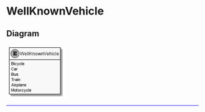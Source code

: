 ﻿# WellKnownVehicle

## Diagram

![WellKnownVehicle.png](./WellKnownVehicle.png "WellKnownVehicle")

<hr style="background: blue;" />
